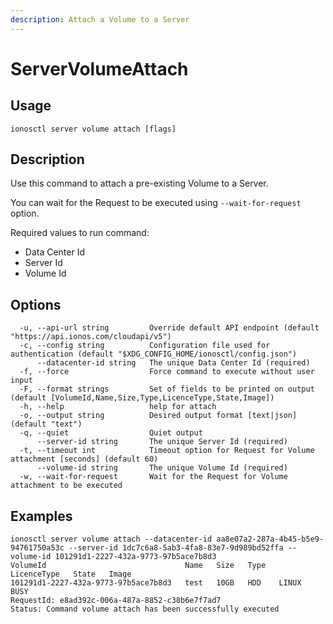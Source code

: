 ```yaml
---
description: Attach a Volume to a Server
---
```


# ServerVolumeAttach

## Usage

```text
ionosctl server volume attach [flags]
```

## Description

Use this command to attach a pre-existing Volume to a Server.

You can wait for the Request to be executed using `--wait-for-request` option.

Required values to run command:

* Data Center Id
* Server Id
* Volume Id

## Options

```text
  -u, --api-url string         Override default API endpoint (default "https://api.ionos.com/cloudapi/v5")
  -c, --config string          Configuration file used for authentication (default "$XDG_CONFIG_HOME/ionosctl/config.json")
      --datacenter-id string   The unique Data Center Id (required)
  -f, --force                  Force command to execute without user input
  -F, --format strings         Set of fields to be printed on output (default [VolumeId,Name,Size,Type,LicenceType,State,Image])
  -h, --help                   help for attach
  -o, --output string          Desired output format [text|json] (default "text")
  -q, --quiet                  Quiet output
      --server-id string       The unique Server Id (required)
  -t, --timeout int            Timeout option for Request for Volume attachment [seconds] (default 60)
      --volume-id string       The unique Volume Id (required)
  -w, --wait-for-request       Wait for the Request for Volume attachment to be executed
```

## Examples

```text
ionosctl server volume attach --datacenter-id aa8e07a2-287a-4b45-b5e9-94761750a53c --server-id 1dc7c6a8-5ab3-4fa8-83e7-9d989bd52ffa --volume-id 101291d1-2227-432a-9773-97b5ace7b8d3 
VolumeId                               Name   Size   Type   LicenceType   State   Image
101291d1-2227-432a-9773-97b5ace7b8d3   test   10GB   HDD    LINUX         BUSY    
RequestId: e8ad392c-006a-487a-8852-c38b6e7f7ad7
Status: Command volume attach has been successfully executed
```

